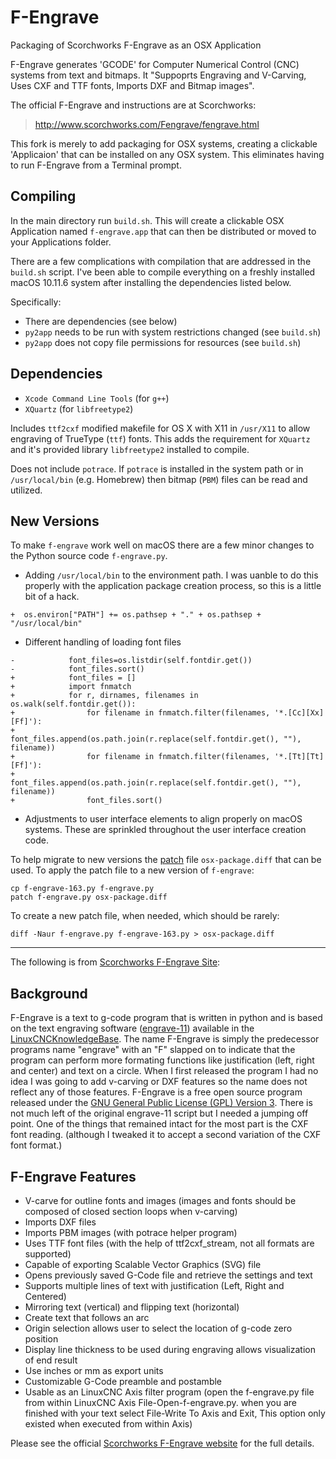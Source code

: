 # F-Engrave
Packaging of Scorchworks F-Engrave as an OSX Application

F-Engrave generates 'GCODE' for Computer Numerical Control (CNC) systems from
text and bitmaps. It "Suppoprts Engraving and V-Carving, Uses CXF and TTF fonts,
Imports DXF and Bitmap images".

The official F-Engrave and instructions are at Scorchworks:

>    http://www.scorchworks.com/Fengrave/fengrave.html

This fork is merely to add packaging for OSX systems, creating a clickable
'Applicaion' that can be installed on any OSX system. This eliminates having
to run F-Engrave from a Terminal prompt.

## Compiling

In the main directory run `build.sh`.  This will create a clickable OSX Application
named `f-engrave.app` that can then be distributed or moved to your Applications folder.

There are a few complications with compilation that are addressed in the `build.sh` script. 
I've been able to compile everything on a freshly installed macOS 10.11.6 system after 
installing the dependencies listed below. 

Specifically:

* There are dependencies (see below)
* `py2app` needs to be run with system restrictions changed (see `build.sh`)
* `py2app` does not copy file permissions for resources (see `build.sh`)

## Dependencies

* `Xcode Command Line Tools` (for `g++`)
* `XQuartz` (for `libfreetype2`)

Includes `ttf2cxf` modified makefile for OS X with X11 in `/usr/X11` to
allow engraving of TrueType (`ttf`) fonts. This adds the requirement for
`XQuartz` and it's provided library `libfreetype2` installed to compile.

Does not include `potrace`. If `potrace` is installed in the system path or 
in `/usr/local/bin` (e.g. Homebrew) then bitmap (`PBM`) files can be read and
utilized.

## New Versions

To make `f-engrave` work well on macOS there are a few minor changes to the Python source code `f-engrave.py`.

* Adding `/usr/local/bin` to the environment path. I was uanble to do this properly with the application package creation process, so this is a little bit of a hack.

```
+  os.environ["PATH"] += os.pathsep + "." + os.pathsep + "/usr/local/bin"
```

* Different handling of loading font files

```
-            font_files=os.listdir(self.fontdir.get())
-            font_files.sort()
+            font_files = []
+            import fnmatch
+            for r, dirnames, filenames in os.walk(self.fontdir.get()):
+                for filename in fnmatch.filter(filenames, '*.[Cc][Xx][Ff]'):
+                    font_files.append(os.path.join(r.replace(self.fontdir.get(), ""), filename))
+                for filename in fnmatch.filter(filenames, '*.[Tt][Tt][Ff]'):
+                    font_files.append(os.path.join(r.replace(self.fontdir.get(), ""), filename))
+                font_files.sort()
```

* Adjustments to user interface elements to align properly on macOS systems. These are sprinkled throughout the user interface creation code.

To help migrate to new versions the [patch](https://linux.die.net/man/1/patch) file `osx-package.diff` that can be used. To apply the patch file to a new version of `f-engrave`:

```
cp f-engrave-163.py f-engrave.py
patch f-engrave.py osx-package.diff
```

To create a new patch file, when needed, which should be rarely:

```
diff -Naur f-engrave.py f-engrave-163.py > osx-package.diff
```

- - -
The following is from [Scorchworks F-Engrave Site][fengrave]:

## Background
F-Engrave is a text to g-code program that is written in python and is based on the text engraving software ([engrave-11](http://wiki.linuxcnc.org/cgi-bin/wiki.pl?Simple_LinuxCNC_G-Code_Generators#Text_Engraving_Software)) available in the [LinuxCNCKnowledgeBase](http://wiki.linuxcnc.org/cgi-bin/wiki.pl?LinuxCNCKnowledgeBase). The name F-Engrave is simply the predecessor programs name "engrave" with an "F" slapped on to indicate that the program can perform more formating functions like justification (left, right and center) and text on a circle. When I first released the program I had no idea I was going to add v-carving or DXF features so the name does not reflect any of those features. F-Engrave is a free open source program released under the [GNU General Public License (GPL) Version 3](http://www.gnu.org/licenses/). There is not much left of the original engrave-11 script but I needed a jumping off point. One of the things that remained intact for the most part is the CXF font reading. (although I tweaked it to accept a second variation of the CXF font format.)

## F-Engrave Features

- V-carve for outline fonts and images (images and fonts should be composed of closed section loops when v-carving) 
- Imports DXF files 
- Imports PBM images (with potrace helper program) 
- Uses TTF font files (with the help of ttf2cxf_stream, not all formats are supported) 
- Capable of exporting Scalable Vector Graphics (SVG) file 
- Opens previously saved G-Code file and retrieve the settings and text 
- Supports multiple lines of text with justification (Left, Right and Centered) 
- Mirroring text (vertical) and flipping text (horizontal) 
- Create text that follows an arc 
- Origin selection allows user to select the location of g-code zero position 
- Display line thickness to be used during engraving allows visualization of end result 
- Use inches or mm as export units 
- Customizable G-Code preamble and postamble 
- Usable as an LinuxCNC Axis filter program (open the f-engrave.py file from within LinuxCNC Axis File-Open-f-engrave.py. when you are finished with your text select File-Write To Axis and Exit, This option only existed when executed from within Axis)

Please see the official [Scorchworks F-Engrave website][fengrave] for the full details.

  [fengrave]: http://www.scorchworks.com/Fengrave/fengrave.html
